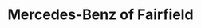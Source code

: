 ---
title: "Mercedes-Benz of Fairfield"
url: /fairfield/mercedes-benz-of-fairfield/
shop: Autohaus
---